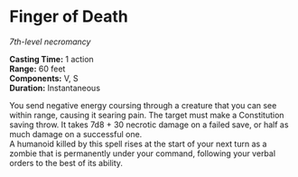 # Finger of Death 
_7th-level necromancy_ 

**Casting Time:** 1 action    
**Range:** 60 feet    
**Components:** V, S    
**Duration:** Instantaneous 

You send negative energy coursing through a creature that you can see within range, causing it searing pain. The target must make a Constitution saving throw. It takes 7d8 + 30 necrotic damage on a failed save, or half as much damage on a successful one.    
A humanoid killed by this spell rises at the start of your next turn as a zombie that is permanently under your command, following your verbal orders to the best of its ability. 
